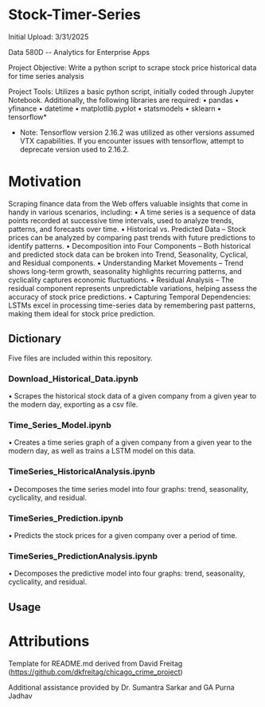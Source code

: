 # Stock-Timer-Series
Initial Upload: 3/31/2025

Data 580D -- Analytics for Enterprise Apps

Project Objective: Write a python script to scrape stock price historical data for time series analysis

Project Tools: Utilizes a basic python script, initially coded through Jupyter Notebook. Additionally, the following libraries are required:
• pandas
• yfinance
• datetime
• matplotlib.pyplot
• statsmodels
• sklearn
• tensorflow*

* Note: Tensorflow version 2.16.2 was utilized as other versions assumed VTX capabilities. If you encounter issues with tensorflow, attempt to deprecate version used to 2.16.2. 

# Motivation
Scraping finance data from the Web offers valuable insights that come in handy in various scenarios, including:
• A time series is a sequence of data points recorded at successive time intervals, used to analyze trends, patterns, and forecasts over time.
• Historical vs. Predicted Data – Stock prices can be analyzed by comparing past trends with future predictions to identify patterns.
• Decomposition into Four Components – Both historical and predicted stock data can be broken into Trend, Seasonality, Cyclical, and Residual components.
• Understanding Market Movements – Trend shows long-term growth, seasonality highlights recurring patterns, and cyclicality captures economic fluctuations.
• Residual Analysis – The residual component represents unpredictable variations, helping assess the accuracy of stock price predictions. • Capturing Temporal Dependencies: LSTMs excel in processing time-series data by remembering
past patterns, making them ideal for stock price prediction.

## Dictionary
Five files are included within this repository. 
### Download_Historical_Data.ipynb
• Scrapes the historical stock data of a given company from a given year to the modern day, exporting as a csv file.
### Time_Series_Model.ipynb
• Creates a time series graph of a given company from a given year to the modern day, as well as trains a LSTM model on this data.
### TimeSeries_HistoricalAnalysis.ipynb
• Decomposes the time series model into four graphs: trend, seasonality, cyclicality, and residual.
### TimeSeries_Prediction.ipynb
• Predicts the stock prices for a given company over a period of time.
### TimeSeries_PredictionAnalysis.ipynb
• Decomposes the predictive model into four graphs: trend, seasonality, cyclicality, and residual.

## Usage


# Attributions
Template for README.md derived from David Freitag (https://github.com/dkfreitag/chicago_crime_project)

Additional assistance provided by Dr. Sumantra Sarkar and GA Purna Jadhav
